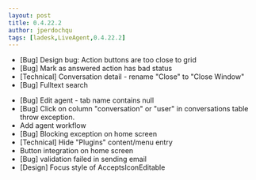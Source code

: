 ```yaml
---
layout: post
title: 0.4.22.2
author: jperdochqu
tags: [ladesk,LiveAgent,0.4.22.2]
---
```


- [Bug] Design bug: Action buttons are too close to grid
- [Bug] Mark as answered action has bad status
- [Technical] Conversation detail - rename &quot;Close&quot; to &quot;Close Window&quot;
- [Bug] Fulltext search

<!--more-->

- [Bug] Edit agent - tab name contains null
- [Bug] Click on column &quot;conversation&quot; or &quot;user&quot; in conversations table throw exception.
- Add agent workflow
- [Bug] Blocking exception on home screen
- [Technical] Hide &quot;Plugins&quot; content/menu entry
- Button integration on home screen
- [Bug] validation failed in sending email
- [Design] Focus style of AcceptsIconEditable
